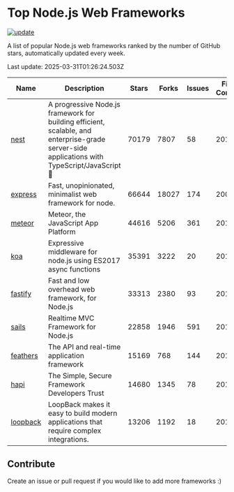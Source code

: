 # Top Node.js Web Frameworks

[![update](https://github.com/sunnysid3up/nodejs-web-frameworks/actions/workflows/update.yml/badge.svg)](https://github.com/sunnysid3up/nodejs-web-frameworks/actions/workflows/update.yml)

A list of popular Node.js web frameworks ranked by the number of GitHub stars, automatically updated every week.

Last update: 2025-03-31T01:26:24.503Z

| Name          | Description          | Stars                     | Forks          | Issues               | First Commit        | Last Commit         | Language          |
|---------------|----------------------|---------------------------|----------------|----------------------|---------------------|---------------------|-------------------|
| [nest](https://github.com/nestjs/nest) | A progressive Node.js framework for building efficient, scalable, and enterprise-grade server-side applications with TypeScript/JavaScript 🚀 | 70179 | 7807 | 58 | 2017 | 2025-03-30 | TS |
| [express](https://github.com/expressjs/express) | Fast, unopinionated, minimalist web framework for node. | 66644 | 18027 | 174 | 2009 | 2025-03-30 | JS |
| [meteor](https://github.com/meteor/meteor) | Meteor, the JavaScript App Platform | 44616 | 5206 | 361 | 2012 | 2025-03-29 | JS |
| [koa](https://github.com/koajs/koa) | Expressive middleware for node.js using ES2017 async functions | 35391 | 3222 | 20 | 2013 | 2025-03-30 | JS |
| [fastify](https://github.com/fastify/fastify) | Fast and low overhead web framework, for Node.js | 33313 | 2380 | 93 | 2016 | 2025-03-31 | JS |
| [sails](https://github.com/balderdashy/sails) | Realtime MVC Framework for Node.js | 22858 | 1946 | 591 | 2012 | 2025-03-30 | JS |
| [feathers](https://github.com/feathersjs/feathers) | The API and real-time application framework | 15169 | 768 | 144 | 2011 | 2025-03-28 | TS |
| [hapi](https://github.com/hapijs/hapi) | The Simple, Secure Framework Developers Trust | 14680 | 1345 | 78 | 2011 | 2025-03-27 | JS |
| [loopback](https://github.com/strongloop/loopback) | LoopBack makes it easy to build modern applications that require complex integrations. | 13206 | 1192 | 18 | 2013 | 2025-03-25 | JS |

## Contribute 

Create an issue or pull request if you would like to add more frameworks :)